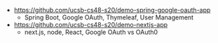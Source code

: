 * <https://github.com/ucsb-cs48-s20/demo-spring-google-oauth-app> 
   - Spring Boot, Google OAuth, Thymeleaf, User Management
* <https://github.com/ucsb-cs48-s20/demo-nextjs-app> 
   - next.js, node, React, Google OAuth vs OAuth0
